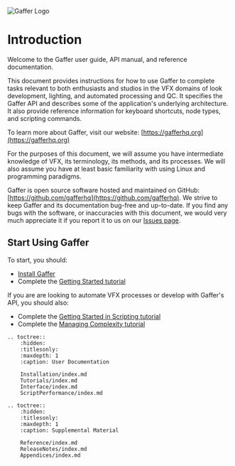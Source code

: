 ![Gaffer Logo](_static/GafferLogo.svg)

# Introduction #

Welcome to the Gaffer user guide, API manual, and reference documentation.

This document provides instructions for how to use Gaffer to complete tasks relevant to both enthusiasts and studios in the VFX domains of look development, lighting, and automated processing and QC. It specifies the Gaffer API and describes some of the application's underlying architecture. It also provide reference information for keyboard shortcuts, node types, and scripting commands.

To learn more about Gaffer, visit our website: [https://gafferhq.org](https://gafferhq.org)

For the purposes of this document, we will assume you have intermediate knowledge of VFX, its terminology, its methods, and its processes. We will also assume you have at least basic familiarity with using Linux and programming paradigms.

Gaffer is open source software hosted and maintained on GitHub: [https://github.com/gafferhq](https://github.com/gafferhq). We strive to keep Gaffer and its documentation bug-free and up-to-date. If you find any bugs with the software, or inaccuracies with this document, we would very much appreciate it if you report it to us on our [Issues page](https://github.com/gafferhq/gaffer/issues).


## Start Using Gaffer ##

To start, you should:

* [Install Gaffer](Installation/index.md)
* Complete the [Getting Started tutorial](Tutorials/GettingStarted/index.md)

If you are are looking to automate VFX processes or develop with Gaffer's API, you should also:

* Complete the [Getting Started in Scripting tutorial](Tutorials/Scripting/GettingStarted/index.md)
* Complete the [Managing Complexity tutorial](Tutorials/ManagingComplexity/index.md)


<!-- TOC -->

```eval_rst
.. toctree::
    :hidden:
    :titlesonly:
    :maxdepth: 1
    :caption: User Documentation

    Installation/index.md
    Tutorials/index.md
    Interface/index.md
    ScriptPerformance/index.md
```

```eval_rst
.. toctree::
    :hidden:
    :titlesonly:
    :maxdepth: 1
    :caption: Supplemental Material

    Reference/index.md
    ReleaseNotes/index.md
    Appendices/index.md
```

